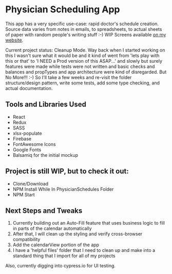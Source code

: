 # Physician Scheduling App

This app has a very specific use-case: rapid doctor's schedule creation. Source data varies from notes in emails, to spreadsheets, to actual sheets of paper with random people's writing stuff :-) WIP Screens available [on my website](http://videlsmith.com/). 

Current project status: Cleanup Mode. Way back when I started working on this I wasn't sure what it would be and it kind of went from 'lets play with this or that' to 'I NEED a Prod version of this ASAP...' and slowly but surely features were made while tests were not written and basic checks and balances and propTypes and app architecture were kind of disregarded. But No More!!! :-) So I'll take a few weeks and re-visit the folder structure/design pattern, write some tests, add some type checking, and actual documentation.

## Tools and Libraries Used
* React
* Redux
* SASS
* xlsx-populate
* Firebase
* FontAwesome Icons
* Google Fonts
* Balsamiq for the initial mockup

## Project is still WIP, but to check it out:
* Clone/Download
* NPM Install While In PhysicianSchedules Folder
* NPM Start

## Next Steps and Tweaks
1. Currently building out an Auto-Fill feature that uses business logic to fill in parts of the calendar automatically
2. After that, I will clean up the styling and verify cross-browser compatibility
3. Add the calendarView portion of the app
4. I have a 'helpful files' folder that I need to clean up and make into a standard thing that I import for all of my projects

Also, currently digging into cypress.io for UI testing.
